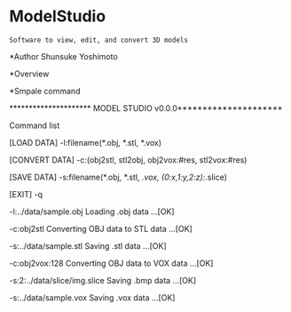 # ModelStudio
	Software to view, edit, and convert 3D models

*Author
	Shunsuke Yoshimoto

*Overview


*Smpale command

********************* MODEL STUDIO v0.0.0*********************

Command list

[LOAD DATA] -l:filename(*.obj, *.stl, *.vox)

[CONVERT DATA] -c:(obj2stl, stl2obj, obj2vox:#res, stl2vox:#res)

[SAVE DATA] -s:filename(*.obj, *.stl, *.vox, (0:x,1:y,2:z):*.slice)

[EXIT] -q

-l:../data/sample.obj
Loading .obj data ...[OK]

-c:obj2stl
Converting OBJ data to STL data ...[OK]

-s:../data/sample.stl
Saving .stl data ...[OK]

-c:obj2vox:128
Converting OBJ data to VOX data ...[OK]

-s:2:../data/slice/img.slice
Saving .bmp data ...[OK]

-s:../data/sample.vox
Saving .vox data ...[OK]
